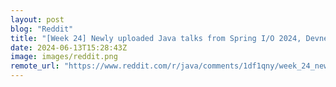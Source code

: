```yaml
---
layout: post
blog: "Reddit"
title: "[Week 24] Newly uploaded Java talks from Spring I/O 2024, Devnexus 2024, JCON Europe 2024, and Devoxx Greece 2024"
date: 2024-06-13T15:28:43Z
image: images/reddit.png
remote_url: "https://www.reddit.com/r/java/comments/1df1qny/week_24_newly_uploaded_java_talks_from_spring_io/"
---
```

